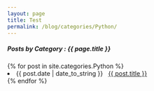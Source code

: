 ```yaml
---
layout: page
title: Test
permalink: /blog/categories/Python/
---
```


<h5> Posts by Category : {{ page.title }} </h5>

<div class="card">
{% for post in site.categories.Python %}
 <li class="category-posts"><span>{{ post.date | date_to_string }}</span> &nbsp; <a href="{{ post.url }}">{{ post.title }}</a></li>
{% endfor %}
</div>

